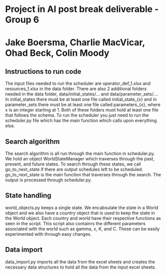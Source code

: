 # Project in AI post break deliverable - Group 6
<h1>Jake Boersma, Charlie MacVicar, Ohad Beck, Colin Moody</h1>
<h2>Instructions to run code</h2>
  The input files needed to run the scheduler are operator_def_1.xlsx and resources_1.xlsx in the data folder. There are also 2 additional folders needed in the data folder, data/initial_states/... and data/parameter_sets/.... In initial_states there must be at least one file called initial_state_{x} and in parameter_sets there must be at least one file called parameters_{x}, where x is an integer starting at 1. Both of these folders must hold at least one file that follows the schema. To run the scheduler you just need to run the scheduler.py file which has the main function which calls upon everything else.
<h2>Search algorithm </h2>
  The search algorithm is all run through the main function in scheduler.py. We hold an object WorldStateManager which traverses through the past, present, and future states. To search through these states, we call go_to_next_state if there are output schedules left to be scheduled. go_to_next_state is the main function that traverses through the search. The output is processed through scheduler.py.
<h2>State handling</h2>
  world_objects.py keeps a single state. We encabsulate the state in a World object and we also have a country object that is used to keep the state in the World object. Each country and world have their respective functions as seen in the script. This script also containrs the different parameters associated with the world such as gamma, x, K, and C. These can be easily experimented with through easy changes.
<h2>Data import</h2>
  data_import.py imports all the data from the excel sheets and creates the necessary data structures to hold all the data from the input excel sheets.
